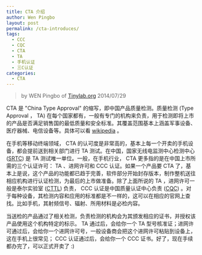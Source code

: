 ```yaml
---
title: CTA 介绍
author: Wen Pingbo
layout: post
permalink: /cta-introduces/
tags:
  - CCC
  - CQC
  - CTA
  - TA
  - 手机认证
  - 三C认证
categories:
  - CTA
---
```


> by WEN Pingbo of [Tinylab.org][1]
> 2014/07/29

CTA 是 "China Type Approval" 的缩写，即中国产品质量检测。质量检测 (Type Approval ， TA) 在每个国家都有，一般有专门的机构来负责，用于检测即将上市的产品是否满足销售国的最低质量和安全标准。其覆盖范围基本上涵盖军事设备、医疗器械、电信设备等。具体可以看 [wikipedia][2] 。

在手机等移动终端领域， CTA 的认可度是非常高的，基本上每一个开卖的手机设备，都会提前送到相关部门进行 TA 测试。在中国，国家无线电监测中心检测中心 ([SRTC][3]) 是 TA 测试唯一单位。一般，在手机行业， CTA 更多指的是在中国上市所需的三个认证许可： TA 、进网许可和 CCC 认证。如果一个产品要 CTA 了，基本上是说，这个产品的功能都已趋于完善，软件部分开始封存版本，制作整机送往相应机构进行认证检测，为最后的上市做准备。除了上面所说的 TA ，进网许可一般是泰尔实验室 ([CTTL][4]) 负责， CCC 认证是中国质量认证中心负责 ([CQC][5]) 。对于每种设备，其检测内容和应用的标准都是不一样的，这可以在相应的官网上查找。比如手机，其射频信号、辐射、所用材料是必检内容。

当送检的产品通过了相关检测，负责检测的机构会为其颁发相应的证书，并授权该产品使用这个机构特定的标示。 TA 通过后，会给你一个 TA 型号核准证；进网许可通过后，会给你一个进网许可号，一般设备商会把这个进网许可粘贴到设备上，这在手机上很常见； CCC 认证通过后，会给你一个 CCC 证书。好了，现在手续都办完了，可以正式开卖了 :) 





 [1]: http://tinylab.org
 [2]: http://en.wikipedia.org/wiki/Type_approval
 [3]: http://www.srtc.org.cn/
 [4]: http://www.chinattl.com/ttlweb/default.aspx
 [5]: http://www.cqc.com.cn/chinese/index.htm
